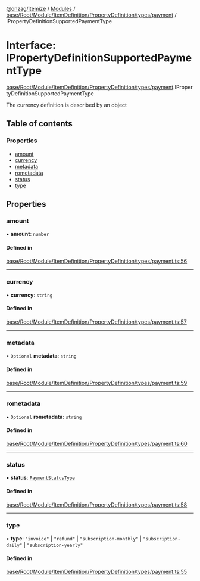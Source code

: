 [@onzag/itemize](../README.md) / [Modules](../modules.md) / [base/Root/Module/ItemDefinition/PropertyDefinition/types/payment](../modules/base_Root_Module_ItemDefinition_PropertyDefinition_types_payment.md) / IPropertyDefinitionSupportedPaymentType

# Interface: IPropertyDefinitionSupportedPaymentType

[base/Root/Module/ItemDefinition/PropertyDefinition/types/payment](../modules/base_Root_Module_ItemDefinition_PropertyDefinition_types_payment.md).IPropertyDefinitionSupportedPaymentType

The currency definition is described by an object

## Table of contents

### Properties

- [amount](base_Root_Module_ItemDefinition_PropertyDefinition_types_payment.IPropertyDefinitionSupportedPaymentType.md#amount)
- [currency](base_Root_Module_ItemDefinition_PropertyDefinition_types_payment.IPropertyDefinitionSupportedPaymentType.md#currency)
- [metadata](base_Root_Module_ItemDefinition_PropertyDefinition_types_payment.IPropertyDefinitionSupportedPaymentType.md#metadata)
- [rometadata](base_Root_Module_ItemDefinition_PropertyDefinition_types_payment.IPropertyDefinitionSupportedPaymentType.md#rometadata)
- [status](base_Root_Module_ItemDefinition_PropertyDefinition_types_payment.IPropertyDefinitionSupportedPaymentType.md#status)
- [type](base_Root_Module_ItemDefinition_PropertyDefinition_types_payment.IPropertyDefinitionSupportedPaymentType.md#type)

## Properties

### amount

• **amount**: `number`

#### Defined in

[base/Root/Module/ItemDefinition/PropertyDefinition/types/payment.ts:56](https://github.com/onzag/itemize/blob/73e0c39e/base/Root/Module/ItemDefinition/PropertyDefinition/types/payment.ts#L56)

___

### currency

• **currency**: `string`

#### Defined in

[base/Root/Module/ItemDefinition/PropertyDefinition/types/payment.ts:57](https://github.com/onzag/itemize/blob/73e0c39e/base/Root/Module/ItemDefinition/PropertyDefinition/types/payment.ts#L57)

___

### metadata

• `Optional` **metadata**: `string`

#### Defined in

[base/Root/Module/ItemDefinition/PropertyDefinition/types/payment.ts:59](https://github.com/onzag/itemize/blob/73e0c39e/base/Root/Module/ItemDefinition/PropertyDefinition/types/payment.ts#L59)

___

### rometadata

• `Optional` **rometadata**: `string`

#### Defined in

[base/Root/Module/ItemDefinition/PropertyDefinition/types/payment.ts:60](https://github.com/onzag/itemize/blob/73e0c39e/base/Root/Module/ItemDefinition/PropertyDefinition/types/payment.ts#L60)

___

### status

• **status**: [`PaymentStatusType`](../enums/base_Root_Module_ItemDefinition_PropertyDefinition_types_payment.PaymentStatusType.md)

#### Defined in

[base/Root/Module/ItemDefinition/PropertyDefinition/types/payment.ts:58](https://github.com/onzag/itemize/blob/73e0c39e/base/Root/Module/ItemDefinition/PropertyDefinition/types/payment.ts#L58)

___

### type

• **type**: ``"invoice"`` \| ``"refund"`` \| ``"subscription-monthly"`` \| ``"subscription-daily"`` \| ``"subscription-yearly"``

#### Defined in

[base/Root/Module/ItemDefinition/PropertyDefinition/types/payment.ts:55](https://github.com/onzag/itemize/blob/73e0c39e/base/Root/Module/ItemDefinition/PropertyDefinition/types/payment.ts#L55)

